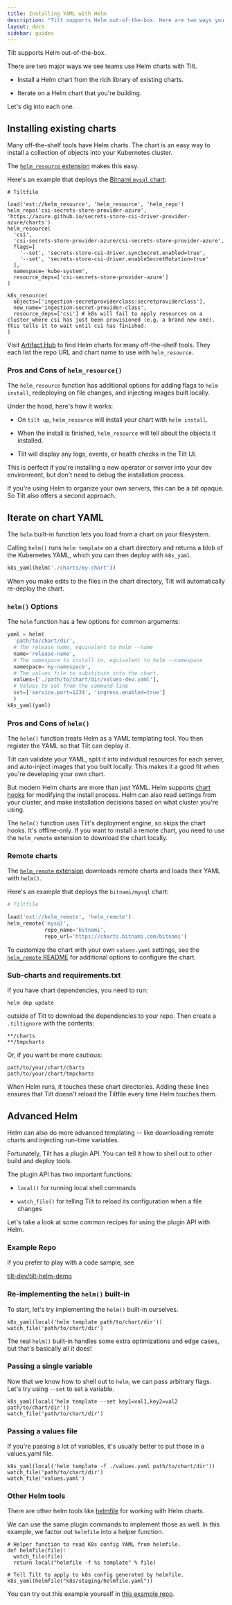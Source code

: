 ```yaml
---
title: Installing YAML with Helm
description: "Tilt supports Helm out-of-the-box. Here are two ways you can use Helm charts with Tilt."
layout: docs
sidebar: guides
---
```


Tilt supports Helm out-of-the-box.

There are two major ways we see teams use Helm charts with Tilt.

- Install a Helm chart from the rich library of existing charts. 

- Iterate on a Helm chart that you're building.

Let's dig into each one.

## Installing existing charts

Many off-the-shelf tools have Helm charts. The chart is an easy way to install a
collection of objects into your Kubernetes cluster.

The [`helm_resource`
extension](https://github.com/tilt-dev/tilt-extensions/tree/master/helm_resource)
makes this easy.

Here's an example that deploys the [Bitnami `mysql`
chart](https://artifacthub.io/packages/helm/bitnami/mysql):

```
# Tiltfile

load('ext://helm_resource', 'helm_resource', 'helm_repo')
helm_repo('csi-secrets-store-provider-azure', 'https://azure.github.io/secrets-store-csi-driver-provider-azure/charts')
helm_resource(
  'csi',
  'csi-secrets-store-provider-azure/csi-secrets-store-provider-azure',
  flags=[
    '--set', 'secrets-store-csi-driver.syncSecret.enabled=true',
    '--set', 'secrets-store-csi-driver.enableSecretRotation=true'
  ], 
  namespace='kube-system',
  resource_deps=['csi-secrets-store-provider-azure']
)

k8s_resource(
  objects=['ingestion-secretproviderclass:secretproviderclass'],
  new_name='ingestion-secret-provider-class',
  resource_deps=['csi'] # k8s will fail to apply resources on a cluster where csi has just been provisioned (e.g. a brand new one). This tells it to wait until csi has finished.
)
```

Visit [Artifact Hub](https://artifacthub.io/) to find Helm charts for
many off-the-shelf tools. They each list the repo URL and chart name to
use with `helm_resource`.

### Pros and Cons of `helm_resource()`

The `helm_resource` function has additional options for adding flags to `helm
install`, redeploying on file changes, and injecting images built locally.

Under the hood, here's how it works:

- On `tilt up`, `helm_resource` will install your chart with `helm install`.

- When the install is finished, `helm_resource` will tell about the objects it installed.

- Tilt will display any logs, events, or health checks in the Tilt UI.

This is perfect if you're installing a new operator or server into your dev
environment, but don't need to debug the installation process.

If you're using Helm to organize your own servers, this can be a bit opaque.
So Tilt also offers a second approach.

## Iterate on chart YAML

The `helm` built-in function lets you load from a chart on your filesystem.

Calling `helm()` runs `helm template` on a chart directory and
returns a blob of the Kubernetes YAML, which you can then
deploy with `k8s_yaml`.

```python
k8s_yaml(helm('./charts/my-chart'))
```

When you make edits to the files in the chart directory, 
Tilt will automatically re-deploy the chart.


### `helm()` Options

The `helm` function has a few options for common arguments:

```python
yaml = helm(
  'path/to/chart/dir',
  # The release name, equivalent to helm --name
  name='release-name',
  # The namespace to install in, equivalent to helm --namespace
  namespace='my-namespace',
  # The values file to substitute into the chart.
  values=['./path/to/chart/dir/values-dev.yaml'],
  # Values to set from the command-line
  set=['service.port=1234', 'ingress.enabled=true']
  )
k8s_yaml(yaml)
```

### Pros and Cons of `helm()`

The `helm()` function treats Helm as a YAML templating tool. You then
register the YAML so that Tilt can deploy it.

Tilt can validate your YAML, split it into individual resources for each server,
and auto-inject images that you built locally.  This makes it a good fit when
you're developing your own chart.

But modern Helm charts are more than just YAML. Helm supports 
[chart hooks](https://helm.sh/docs/topics/charts_hooks/) for modifying the install process.
Helm can also read settings from your cluster, and make installation decisions based
on what cluster you're using.

The `helm()` function uses Tilt's deployment engine, so skips the chart hooks.
It's offline-only. If you want to install a remote chart, you need to use the
`helm_remote` extension to download the chart locally.

### Remote charts

The [`helm_remote` extension](https://github.com/tilt-dev/tilt-extensions/tree/master/helm_remote)
downloads remote charts and loads their YAML with `helm()`.

Here's an example that deploys the `bitnami/mysql` chart:

```python
# Tiltfile

load('ext://helm_remote', 'helm_remote')
helm_remote('mysql',
            repo_name='bitnami',
            repo_url='https://charts.bitnami.com/bitnami')
```

To customize the chart with your own `values.yaml` settings, see the [`helm_remote`
README](https://github.com/tilt-dev/tilt-extensions/tree/master/helm_remote)
for additional options to configure the chart.

### Sub-charts and requirements.txt

If you have chart dependencies, you need to run:

```
helm dep update
```

outside of Tilt to download the dependencies to your repo. Then create a
`.tiltignore` with the contents:

```
**/charts
**/tmpcharts
```

Or, if you want be more cautious:

```
path/to/your/chart/charts
path/to/your/chart/tmpcharts
```

When Helm runs, it touches these chart directories. Adding these lines ensures that Tilt
doesn't reload the Tiltfile every time Helm touches them.

## Advanced Helm

Helm can also do more advanced templating -- like downloading remote charts and injecting run-time variables.

Fortunately, Tilt has a plugin API. You can tell it how to shell out to other build and deploy tools.

The plugin API has two important functions:

- `local()` for running local shell commands

- `watch_file()` for telling Tilt to reload its configuration when a file changes

Let's take a look at some common recipes for using the plugin API with Helm.

### Example Repo

If you prefer to play with a code sample, see

[tilt-dev/tilt-helm-demo](https://github.com/tilt-dev/tilt-helm-demo)

### Re-implementing the `helm()` built-in

To start, let's try implementing the `helm()` built-in ourselves.

```
k8s_yaml(local('helm template path/to/chart/dir'))
watch_file('path/to/chart/dir')
```

The real `helm()` built-in handles some extra optimizations and edge cases, but that's basically all it does!

### Passing a single variable

Now that we know how to shell out to `helm`, we can pass arbitrary flags. Let's try using `--set` to set a variable.

```
k8s_yaml(local('helm template --set key1=val1,key2=val2 path/to/chart/dir'))
watch_file('path/to/chart/dir')
```

### Passing a values file

If you're passing a lot of variables, it's usually better to put those in a values.yaml file.

```
k8s_yaml(local('helm template -f ./values.yaml path/to/chart/dir'))
watch_file('path/to/chart/dir')
watch_file('values.yaml')
```

### Other Helm tools

There are other helm tools like [helmfile](https://github.com/roboll/helmfile) for working with Helm charts.

We can use the same plugin commands to implement those as well. In this example, we factor out `helmfile` into a helper function.

```
# Helper function to read K8s config YAML from helmfile.
def helmfile(file):
  watch_file(file)
  return local("helmfile -f %s template" % file)

# Tell Tilt to apply to k8s config generated by helmfile.
k8s_yaml(helmfile("k8s/staging/helmfile.yaml"))
```

You can try out this example yourself in [this example repo](https://github.com/tilt-dev/tilt-helmfile-demo).

